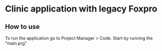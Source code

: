# Clinic application with legacy Foxpro

## How to use
To run the application go to Project Manager > Code. 
Start by running the "main.prg"


